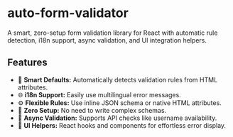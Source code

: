 # auto-form-validator

A smart, zero-setup form validation library for React with automatic rule detection, i18n support, async validation, and UI integration helpers.

## Features

- 🧠 **Smart Defaults:** Automatically detects validation rules from HTML attributes.
- 🌐 **i18n Support:** Easily use multilingual error messages.
- ⚙️ **Flexible Rules:** Use inline JSON schema or native HTML attributes.
- 🚀 **Zero Setup:** No need to write complex schemas.
- 🔄 **Async Validation:** Supports API checks like username availability.
- 💅 **UI Helpers:** React hooks and components for effortless error display.
